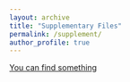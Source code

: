 ```yaml
---
layout: archive
title: "Supplementary Files"
permalink: /supplement/
author_profile: true
---
```


[You can find something](/files/paper1.pdf)